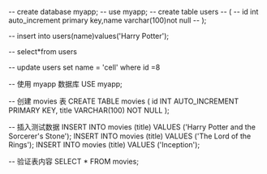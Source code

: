 -- create database myapp;
-- use myapp;
-- create table users
-- (
-- id int auto_increment primary key,name varchar(100)not null
-- );

-- insert into users(name)values('Harry Potter');

-- select*from users

-- update users set name = 'cell' where id =8


-- 使用 myapp 数据库
USE myapp;

-- 创建 movies 表
CREATE TABLE movies (
    id INT AUTO_INCREMENT PRIMARY KEY,
    title VARCHAR(100) NOT NULL
);

-- 插入测试数据
INSERT INTO movies (title) VALUES ('Harry Potter and the Sorcerer\'s Stone');
INSERT INTO movies (title) VALUES ('The Lord of the Rings');
INSERT INTO movies (title) VALUES ('Inception');

-- 验证表内容
SELECT * FROM movies;




